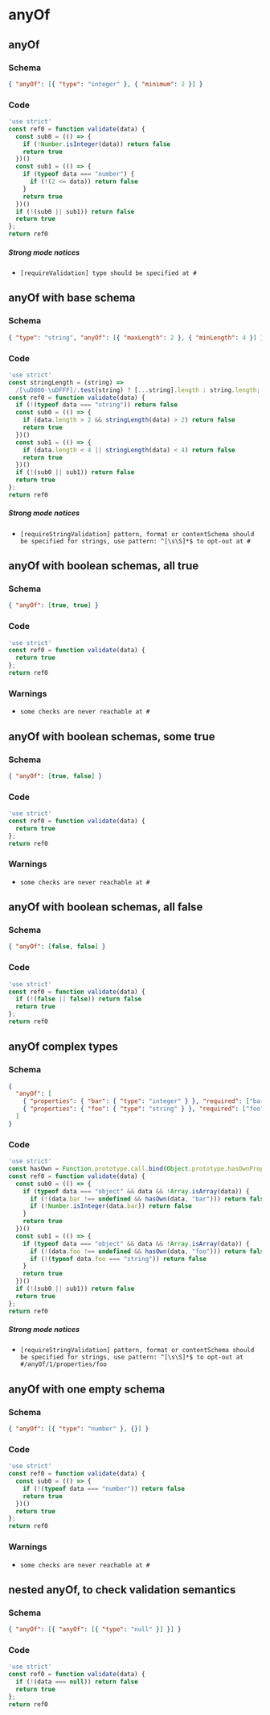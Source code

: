 # anyOf

## anyOf

### Schema

```json
{ "anyOf": [{ "type": "integer" }, { "minimum": 2 }] }
```

### Code

```js
'use strict'
const ref0 = function validate(data) {
  const sub0 = (() => {
    if (!Number.isInteger(data)) return false
    return true
  })()
  const sub1 = (() => {
    if (typeof data === "number") {
      if (!(2 <= data)) return false
    }
    return true
  })()
  if (!(sub0 || sub1)) return false
  return true
};
return ref0
```

##### Strong mode notices

 * `[requireValidation] type should be specified at #`


## anyOf with base schema

### Schema

```json
{ "type": "string", "anyOf": [{ "maxLength": 2 }, { "minLength": 4 }] }
```

### Code

```js
'use strict'
const stringLength = (string) =>
  /[\uD800-\uDFFF]/.test(string) ? [...string].length : string.length;
const ref0 = function validate(data) {
  if (!(typeof data === "string")) return false
  const sub0 = (() => {
    if (data.length > 2 && stringLength(data) > 2) return false
    return true
  })()
  const sub1 = (() => {
    if (data.length < 4 || stringLength(data) < 4) return false
    return true
  })()
  if (!(sub0 || sub1)) return false
  return true
};
return ref0
```

##### Strong mode notices

 * `[requireStringValidation] pattern, format or contentSchema should be specified for strings, use pattern: ^[\s\S]*$ to opt-out at #`


## anyOf with boolean schemas, all true

### Schema

```json
{ "anyOf": [true, true] }
```

### Code

```js
'use strict'
const ref0 = function validate(data) {
  return true
};
return ref0
```

### Warnings

 * `some checks are never reachable at #`


## anyOf with boolean schemas, some true

### Schema

```json
{ "anyOf": [true, false] }
```

### Code

```js
'use strict'
const ref0 = function validate(data) {
  return true
};
return ref0
```

### Warnings

 * `some checks are never reachable at #`


## anyOf with boolean schemas, all false

### Schema

```json
{ "anyOf": [false, false] }
```

### Code

```js
'use strict'
const ref0 = function validate(data) {
  if (!(false || false)) return false
  return true
};
return ref0
```


## anyOf complex types

### Schema

```json
{
  "anyOf": [
    { "properties": { "bar": { "type": "integer" } }, "required": ["bar"] },
    { "properties": { "foo": { "type": "string" } }, "required": ["foo"] }
  ]
}
```

### Code

```js
'use strict'
const hasOwn = Function.prototype.call.bind(Object.prototype.hasOwnProperty);
const ref0 = function validate(data) {
  const sub0 = (() => {
    if (typeof data === "object" && data && !Array.isArray(data)) {
      if (!(data.bar !== undefined && hasOwn(data, "bar"))) return false
      if (!Number.isInteger(data.bar)) return false
    }
    return true
  })()
  const sub1 = (() => {
    if (typeof data === "object" && data && !Array.isArray(data)) {
      if (!(data.foo !== undefined && hasOwn(data, "foo"))) return false
      if (!(typeof data.foo === "string")) return false
    }
    return true
  })()
  if (!(sub0 || sub1)) return false
  return true
};
return ref0
```

##### Strong mode notices

 * `[requireStringValidation] pattern, format or contentSchema should be specified for strings, use pattern: ^[\s\S]*$ to opt-out at #/anyOf/1/properties/foo`


## anyOf with one empty schema

### Schema

```json
{ "anyOf": [{ "type": "number" }, {}] }
```

### Code

```js
'use strict'
const ref0 = function validate(data) {
  const sub0 = (() => {
    if (!(typeof data === "number")) return false
    return true
  })()
  return true
};
return ref0
```

### Warnings

 * `some checks are never reachable at #`


## nested anyOf, to check validation semantics

### Schema

```json
{ "anyOf": [{ "anyOf": [{ "type": "null" }] }] }
```

### Code

```js
'use strict'
const ref0 = function validate(data) {
  if (!(data === null)) return false
  return true
};
return ref0
```

